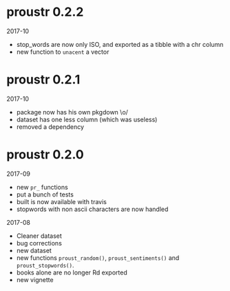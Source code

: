 # proustr 0.2.2

2017-10

- stop_words are now only ISO, and exported as a tibble with a chr column 
- new function to `unacent` a vector

# proustr 0.2.1

2017-10

- package now has his own pkgdown \o/
- dataset has one less column (which was useless)
- removed a dependency

# proustr 0.2.0

2017-09

* new `pr_` functions
* put a bunch of tests 
* built is now available with travis
* stopwords with non ascii characters are now handled

2017-08

* Cleaner dataset 
* bug corrections 
* new dataset
* new functions `proust_random()`, `proust_sentiments()` and `proust_stopwords()`.
* books alone are no longer Rd exported
* new vignette


